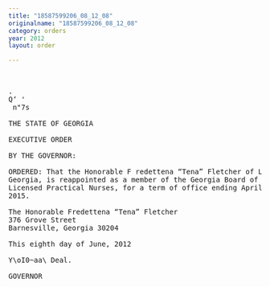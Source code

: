 ```yaml
---
title: "18587599206_08_12_08"
originalname: "18587599206_08_12_08"
category: orders
year: 2012
layout: order

---
```

<pre>
   

.
Q‘ '
 n"7s 

THE STATE OF GEORGIA

EXECUTIVE ORDER

BY THE GOVERNOR:

ORDERED: That the Honorable F redettena “Tena” Fletcher of Lamar County,
Georgia, is reappointed as a member of the Georgia Board of
Licensed Practical Nurses, for a term of office ending April 1,
2015.

The Honorable Fredettena “Tena” Fletcher
376 Grove Street
Barnesville, Georgia 30204

This eighth day of June, 2012

Y\oI0~aa\ Deal.

GOVERNOR

</pre>
